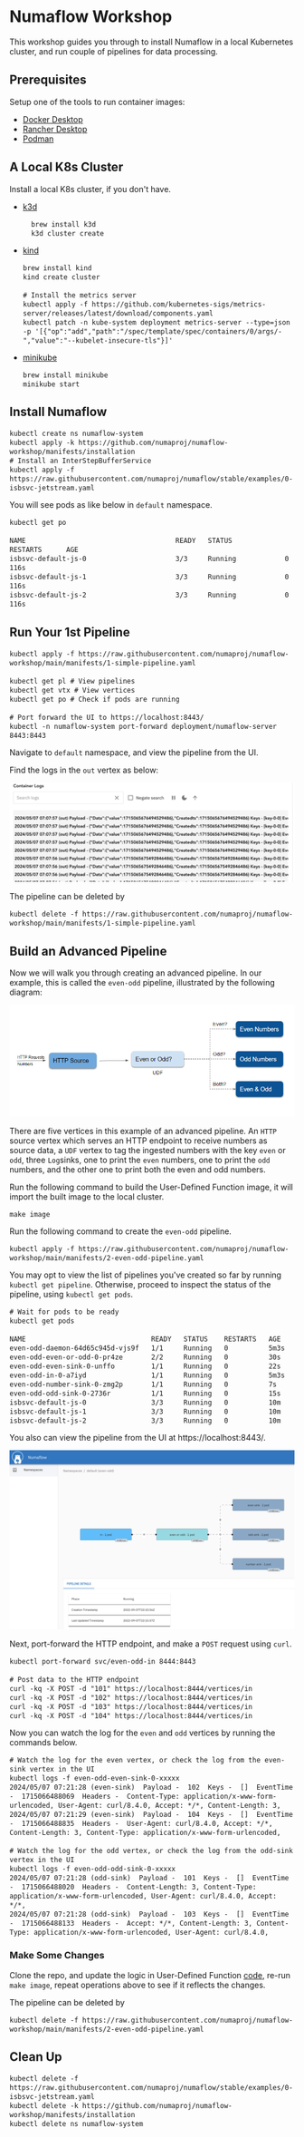 # Numaflow Workshop

This workshop guides you through to install Numaflow in a local Kubernetes cluster, and run couple of pipelines for data processing.

## Prerequisites

Setup one of the tools to run container images:

- [Docker Desktop](https://docs.docker.com/get-docker/)
- [Rancher Desktop](https://rancherdesktop.io/)
- [Podman](https://podman.io/)

## A Local K8s Cluster

Install a local K8s cluster, if you don't have.

- [k3d](https://k3d.io/)

  ```shell
    brew install k3d
    k3d cluster create
  ```

- [kind](https://kind.sigs.k8s.io/)

  ```shell
  brew install kind
  kind create cluster

  # Install the metrics server
  kubectl apply -f https://github.com/kubernetes-sigs/metrics-server/releases/latest/download/components.yaml
  kubectl patch -n kube-system deployment metrics-server --type=json -p '[{"op":"add","path":"/spec/template/spec/containers/0/args/-","value":"--kubelet-insecure-tls"}]'
  ```

- [minikube](https://minikube.sigs.k8s.io/docs/start/)

  ```shell
  brew install minikube
  minikube start
  ```

## Install Numaflow

```shell
kubectl create ns numaflow-system
kubectl apply -k https://github.com/numaproj/numaflow-workshop/manifests/installation
# Install an InterStepBufferService
kubectl apply -f https://raw.githubusercontent.com/numaproj/numaflow/stable/examples/0-isbsvc-jetstream.yaml
```

You will see pods as like below in `default` namespace.

```
kubectl get po

NAME                                     READY   STATUS             RESTARTS      AGE
isbsvc-default-js-0                      3/3     Running            0             116s
isbsvc-default-js-1                      3/3     Running            0             116s
isbsvc-default-js-2                      3/3     Running            0             116s
```

## Run Your 1st Pipeline

```shell
kubectl apply -f https://raw.githubusercontent.com/numaproj/numaflow-workshop/main/manifests/1-simple-pipeline.yaml

kubectl get pl # View pipelines
kubectl get vtx # View vertices
kubectl get po # Check if pods are running

# Port forward the UI to https://localhost:8443/
kubectl -n numaflow-system port-forward deployment/numaflow-server 8443:8443
```

Navigate to `default` namespace, and view the pipeline from the UI.

Find the logs in the `out` vertex as below:

![Out](assets/out-vertex-log.png)

The pipeline can be deleted by

```shell
kubectl delete -f https://raw.githubusercontent.com/numaproj/numaflow-workshop/main/manifests/1-simple-pipeline.yaml
```

## Build an Advanced Pipeline

Now we will walk you through creating an advanced pipeline. In our example, this is called the `even-odd` pipeline, illustrated by the following diagram:

![Pipeline Diagram](assets/even-odd-square.png)

There are five vertices in this example of an advanced pipeline. An `HTTP` source vertex which serves an HTTP endpoint to receive numbers as source data, a `UDF` vertex to tag the ingested numbers with the key `even` or `odd`, three `Log`sinks, one to print the `even` numbers, one to print the `odd` numbers, and the other one to print both the even and odd numbers.

Run the following command to build the User-Defined Function image, it will import the built image to the local cluster.

```shell
make image
```

Run the following command to create the `even-odd` pipeline.

```shell
kubectl apply -f https://raw.githubusercontent.com/numaproj/numaflow-workshop/main/manifests/2-even-odd-pipeline.yaml
```

You may opt to view the list of pipelines you've created so far by running `kubectl get pipeline`. Otherwise, proceed to inspect the status of the pipeline, using `kubectl get pods`.

```shell
# Wait for pods to be ready
kubectl get pods

NAME                               READY   STATUS    RESTARTS   AGE
even-odd-daemon-64d65c945d-vjs9f   1/1     Running   0          5m3s
even-odd-even-or-odd-0-pr4ze       2/2     Running   0          30s
even-odd-even-sink-0-unffo         1/1     Running   0          22s
even-odd-in-0-a7iyd                1/1     Running   0          5m3s
even-odd-number-sink-0-zmg2p       1/1     Running   0          7s
even-odd-odd-sink-0-2736r          1/1     Running   0          15s
isbsvc-default-js-0                3/3     Running   0          10m
isbsvc-default-js-1                3/3     Running   0          10m
isbsvc-default-js-2                3/3     Running   0          10m
```

You also can view the pipeline from the UI at https://localhost:8443/.

![Numaflow UI](assets/numaflow-ui-advanced-pipeline.png)

Next, port-forward the HTTP endpoint, and make a `POST` request using `curl`.

```shell
kubectl port-forward svc/even-odd-in 8444:8443

# Post data to the HTTP endpoint
curl -kq -X POST -d "101" https://localhost:8444/vertices/in
curl -kq -X POST -d "102" https://localhost:8444/vertices/in
curl -kq -X POST -d "103" https://localhost:8444/vertices/in
curl -kq -X POST -d "104" https://localhost:8444/vertices/in
```

Now you can watch the log for the `even` and `odd` vertices by running the commands below.

```shell
# Watch the log for the even vertex, or check the log from the even-sink vertex in the UI
kubectl logs -f even-odd-even-sink-0-xxxxx
2024/05/07 07:21:28 (even-sink)  Payload -  102  Keys -  []  EventTime -  1715066488069  Headers -  Content-Type: application/x-www-form-urlencoded, User-Agent: curl/8.4.0, Accept: */*, Content-Length: 3,
2024/05/07 07:21:29 (even-sink)  Payload -  104  Keys -  []  EventTime -  1715066488835  Headers -  User-Agent: curl/8.4.0, Accept: */*, Content-Length: 3, Content-Type: application/x-www-form-urlencoded,

# Watch the log for the odd vertex, or check the log from the odd-sink vertex in the UI
kubectl logs -f even-odd-odd-sink-0-xxxxx
2024/05/07 07:21:28 (odd-sink)  Payload -  101  Keys -  []  EventTime -  1715066488020  Headers -  Content-Length: 3, Content-Type: application/x-www-form-urlencoded, User-Agent: curl/8.4.0, Accept: */*,
2024/05/07 07:21:28 (odd-sink)  Payload -  103  Keys -  []  EventTime -  1715066488133  Headers -  Accept: */*, Content-Length: 3, Content-Type: application/x-www-form-urlencoded, User-Agent: curl/8.4.0,

```

### Make Some Changes

Clone the repo, and update the logic in User-Defined Function [code](even-odd/main.go), re-run `make image`, repeat operations above to see if it reflects the changes.

The pipeline can be deleted by

```shell
kubectl delete -f https://raw.githubusercontent.com/numaproj/numaflow-workshop/main/manifests/2-even-odd-pipeline.yaml
```

## Clean Up

```shell
kubectl delete -f https://raw.githubusercontent.com/numaproj/numaflow/stable/examples/0-isbsvc-jetstream.yaml
kubectl delete -k https://github.com/numaproj/numaflow-workshop/manifests/installation
kubectl delete ns numaflow-system
```
